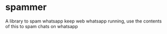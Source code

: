 # spammer
A library to spam whatsapp
keep web whatsapp running, use the contents of this to spam chats on whatsapp
